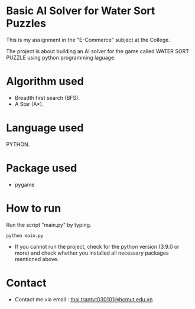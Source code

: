# Basic AI Solver for Water Sort Puzzles
This is my assignment in the "E-Commerce" subject at the College.

The project is about building an AI solver for the game called WATER SORT PUZZLE using python programming laguage.
# Algorithm used
- Breadth first search (BFS).
- A Star (A*).
# Language used 
PYTHON.
# Package used
- pygame
# How to run
Run the script "main.py" by typing.
```
python main.py
```
- If you cannot run the project, check for the python version (3.9.0 or more) and check whether you installed all necessary packages mentioned above.
# Contact
- Contact me via email : thai.trantvt030101@hcmut.edu.vn
